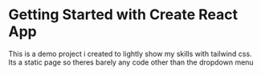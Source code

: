 # Getting Started with Create React App

This is a demo project i created to lightly show my skills with tailwind css. Its a static page so theres barely any code other than the dropdown menu
